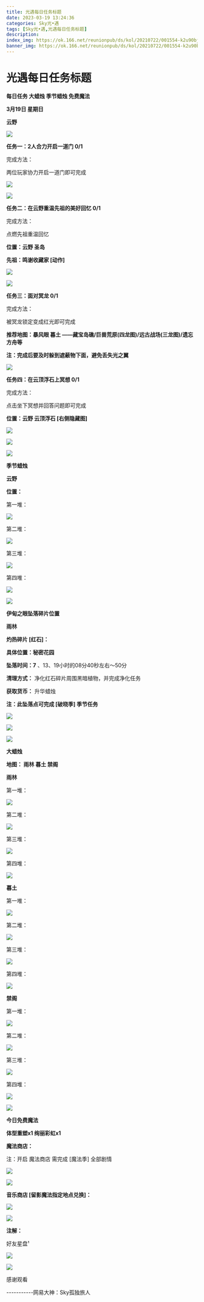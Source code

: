 ```yaml
---
title: 光遇每日任务标题
date: 2023-03-19 13:24:36
categories: Sky光•遇
tags: [Sky光•遇,光遇每日任务标题]
description: 
index_img: https://ok.166.net/reunionpub/ds/kol/20210722/001554-k2u90bj7ay.png?imageView&thumbnail=600x0&type=jpg
banner_img: https://ok.166.net/reunionpub/ds/kol/20210722/001554-k2u90bj7ay.png?imageView&thumbnail=600x0&type=jpg
---
```

# 光遇每日任务标题
**每日任务 大蜡烛 季节蜡烛 免费魔法**

 **3月19日 星期日**

 **云野**

![](https://img.166.net/reunionpub/ds/kol/20230319/002941-p26lyue9kb.jpg)

 **任务一：2人合力开启一道门 0/1**

完成方法：

两位玩家协力开启一道门即可完成

![](https://img.166.net/reunionpub/ds/kol/20230319/000206-cp2q8jwn7b.jpg)

![](https://img.166.net/reunionpub/ds/kol/20230319/000217-72worfe1lk.jpg)

 **任务二：在云野重温先祖的美好回忆 0/1**

完成方法：

点燃先祖重温回忆

 **位置：云野 圣岛**

 **先祖：鸣谢收藏家 [动作]**

![](https://img.166.net/reunionpub/ds/kol/20230319/002212-0cmgz7swa9.jpg)

![](https://img.166.net/reunionpub/ds/kol/20230319/002623-94i2mhup73.jpg)

 **任务三：面对冥龙 0/1**

完成方法：

被冥龙锁定变成红光即可完成

 **推荐地图：暴风眼 暮土 ——藏宝岛礁/巨兽荒原(四龙图)/远古战场(三龙图)/遗忘方舟等**

 **注：完成后要及时躲到遮蔽物下面，避免丢失光之翼**

![](https://img.166.net/reunionpub/ds/kol/20230319/001150-fsp7nkosg1.jpeg)

 **任务四：在云顶浮石上冥想 0/1**

完成方法：

点击坐下冥想并回答问题即可完成

 **位置：云野 云顶浮石 [右侧隐藏图]**

![](https://img.166.net/reunionpub/ds/kol/20230319/001212-2vbqjtezw9.jpg)

![](https://img.166.net/reunionpub/ds/kol/20230319/001221-apuye9cg28.jpg)

![](https://img.166.net/reunionpub/ds/kol/20221018/100256-wzutnocka0.png)

 **季节蜡烛**

 **云野**

 **位置：**

第一堆：

![](https://img.166.net/reunionpub/ds/kol/20230318/235354-8fo5veyr4l.jpeg)

第二堆：

![](https://img.166.net/reunionpub/ds/kol/20230318/235408-aziwdrj036.jpeg)

第三堆：

![](https://img.166.net/reunionpub/ds/kol/20230318/235417-wa4lqszob5.jpeg)

第四堆：

![](https://img.166.net/reunionpub/ds/kol/20230318/235427-0idsn7ur6y.jpeg)

![](https://img.166.net/reunionpub/ds/kol/20221130/005912-5mvshq9nf3.png)

 **伊甸之眼坠落碎片位置**

 **雨林**

 **灼热碎片 [红石]：**

 **具体位置：秘密花园**

 **坠落时间：7** 、13、19小时的08分40秒左右～50分

 **清理方式：** 净化红石碎片周围黑暗植物，并完成净化任务

 **获取货币：** 升华蜡烛

 **注：此坠落点可完成  [破晓季] 季节任务**

![](https://img.166.net/reunionpub/ds/kol/20230319/003133-sebi371osd.png)

![](https://img.166.net/reunionpub/ds/kol/20230319/003159-z9ek1umov2.jpg)

![](https://img.166.net/reunionpub/ds/kol/20230313/005012-cdpy0kr1uq.png)

 **大蜡烛**

 **地图： 雨林 暮土 禁阁**

 **雨林**

第一堆：

![](https://img.166.net/reunionpub/ds/kol/20230318/235612-6nt0kgjc43.jpeg)

第二堆：

![](https://img.166.net/reunionpub/ds/kol/20230318/235621-k5q4wname6.jpeg)

第三堆：

![](https://img.166.net/reunionpub/ds/kol/20230318/235629-17taviqgzj.jpeg)

第四堆：

![](https://img.166.net/reunionpub/ds/kol/20230318/235637-3amb4ys950.jpeg)

 **暮土**

第一堆：

![](https://img.166.net/reunionpub/ds/kol/20230318/235659-9o2kzla6de.jpeg)

第二堆：

![](https://img.166.net/reunionpub/ds/kol/20230318/235707-r39d41i6m8.jpeg)

第三堆：

![](https://img.166.net/reunionpub/ds/kol/20230318/235715-zlwevsq2p0.jpeg)

第四堆：

![](https://img.166.net/reunionpub/ds/kol/20230318/235724-uzslkqvfci.jpeg)

 **禁阁**

第一堆：

![](https://img.166.net/reunionpub/ds/kol/20230319/000052-mfr86ys4bl.jpeg)

第二堆：

![](https://img.166.net/reunionpub/ds/kol/20230319/000101-qruh132bt0.jpeg)

第三堆：

![](https://img.166.net/reunionpub/ds/kol/20230319/000110-h1oen0t5qb.jpeg)

第四堆：

![](https://img.166.net/reunionpub/ds/kol/20230319/000120-8dp2o4rqtj.jpeg)

![](https://img.166.net/reunionpub/ds/kol/20221018/100256-wzutnocka0.png)

 **今日免费魔法**

 **体型重塑x1 绚丽彩虹x1**

 **魔法商店：**

注：开启 魔法商店 需完成 [魔法季] 全部剧情

![](https://img.166.net/reunionpub/ds/kol/20221018/100559-oibznvdtus.png)

![](https://img.166.net/reunionpub/ds/kol/20230318/235815-3yns6rfcvo.jpeg)

 **音乐商店 [留影魔法指定地点兑换]：**

![](https://img.166.net/reunionpub/ds/kol/20230317/235728-twlmvshdb0.jpeg)

 **![](https://img.166.net/reunionpub/ds/kol/20221018/100256-wzutnocka0.png)**

 **注解：**

好友星盘¹

![](https://img.166.net/reunionpub/ds/kol/20230318/001903-dm4eu5z2ib.jpeg)

 **![](https://img.166.net/reunionpub/ds/kol/20221018/100256-wzutnocka0.png)**

感谢观看

\-----------网易大神：Sky孤独旅人

